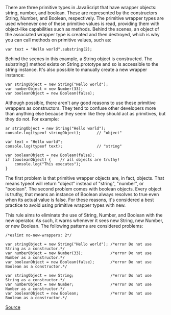 There are three primitive types in JavaScript that have wrapper objects: string, number, and boolean. These are represented by the constructors String, Number, and Boolean, respectively. The primitive wrapper types are used whenever one of these primitive values is read, providing them with object-like capabilities such as methods. Behind the scenes, an object of the associated wrapper type is created and then destroyed, which is why you can call methods on primitive values, such as:

```
var text = "Hello world".substring(2);
```

Behind the scenes in this example, a String object is constructed. The substring() method exists on String.prototype and so is accessible to the string instance.
It's also possible to manually create a new wrapper instance:

```
var stringObject = new String("Hello world");
var numberObject = new Number(33);
var booleanObject = new Boolean(false);
```

Although possible, there aren't any good reasons to use these primitive wrappers as constructors. They tend to confuse other developers more than anything else because they seem like they should act as primitives, but they do not. For example:

```
ar stringObject = new String("Hello world");
console.log(typeof stringObject);       // "object"

var text = "Hello world";
console.log(typeof text);               // "string"

var booleanObject = new Boolean(false);
if (booleanObject) {    // all objects are truthy!
    console.log("This executes");
}
```

The first problem is that primitive wrapper objects are, in fact, objects. That means typeof will return "object" instead of "string", "number", or "boolean". The second problem comes with boolean objects. Every object is truthy, that means an instance of Boolean always resolves to true even when its actual value is false.
For these reasons, it's considered a best practice to avoid using primitive wrapper types with new.

This rule aims to eliminate the use of String, Number, and Boolean with the new operator. As such, it warns whenever it sees new String, new Number, or new Boolean.
The following patterns are considered problems:

```
/*eslint no-new-wrappers: 2*/

var stringObject = new String("Hello world"); /*error Do not use String as a constructor.*/
var numberObject = new Number(33);            /*error Do not use Number as a constructor.*/
var booleanObject = new Boolean(false);       /*error Do not use Boolean as a constructor.*/

var stringObject = new String;                /*error Do not use String as a constructor.*/
var numberObject = new Number;                /*error Do not use Number as a constructor.*/
var booleanObject = new Boolean;              /*error Do not use Boolean as a constructor.*/
```

[Source](http://eslint.org/docs/rules/no-new-wrappers)

